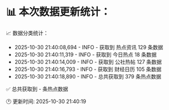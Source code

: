 📊 本次数据更新统计：
==========================

📈 数据分类统计：
- 2025-10-30 21:40:08,694 - INFO - 获取到 热点资讯 129 条数据
- 2025-10-30 21:40:11,319 - INFO - 获取到 今日热点 18 条数据
- 2025-10-30 21:40:14,009 - INFO - 获取到 公社热帖 127 条数据
- 2025-10-30 21:40:16,793 - INFO - 获取到 财经日历 105 条数据
- 2025-10-30 21:40:18,890 - INFO - 总共获取到 379 条热点数据

✅ 总共获取到 - 条热点数据

🕐 更新时间: 2025-10-30 21:40:19
